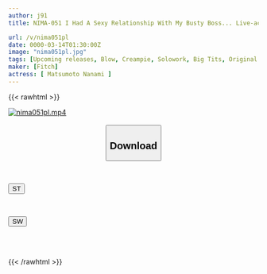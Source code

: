 ```yaml
---
author: j91
title: NIMA-051 I Had A Sexy Relationship With My Busty Boss... Live-action Version! A Lucky Story About Getting Laid With The Company's Madonna Nanami Matsumoto

url: /v/nima051pl
date: 0000-03-14T01:30:00Z
image: "nima051pl.jpg"
tags: [Upcoming releases, Blow, Creampie, Solowork, Big Tits, Original Collaboration, Female Boss	]
maker: [Fitch]
actress: [ Matsumoto Nanami ]
---
```



{{< rawhtml >}}

<div class="video" data-videoid="pending_link.html">
    <a href="javascript:;">
        <img src="/v/nima051pl/nima051pl.jpg" width="WIDTH" height="HEIGHT" alt="nima051pl.mp4" loading="lazy">
    </a>
</div>

<script type="text/javascript" src="https://j91.asia/asset/on-demand-pend.js"></script>

<br>
  <link rel="stylesheet" href="https://j91.asia/asset/bs5.css">
  
  <center>
  <button class="btn btn-primary" type="button" data-bs-toggle="collapse" data-bs-target=".multi-collapse" aria-expanded="false" aria-controls="multiCollapseExample1 multiCollapseExample2"><h2>Download</h2></button></center>
</p>
<div class="row">
  <div class="col">
    <div class="collapse multi-collapse" id="multiCollapseExample1">
      <div class="card card-body">
	      	      <br>
<div class="buttons">  
<p><a href="https://j91.asia/pending_link.html" target="_blank"><button class="btn-hover color-3"><i class="fa fa-download"></i> ST</button></a></p></div>
    </div>
  </div>
</div>
  <div class="col">
    <div class="collapse multi-collapse" id="multiCollapseExample2">
      <div class="card card-body">
	      <br>
<div class="buttons">
<p><a href="https://j91.asia/pending_link.html" target="_blank"><button class="btn-hover color-2"><i class="fa fa-download"></i> SW</button></a></p></div>
<br><br>
      </div>
    </div>
  </div>
</div>

{{< /rawhtml >}}